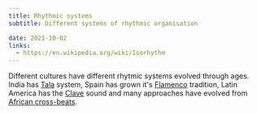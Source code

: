 ```yaml
---
title: Rhythmic systems
subtitle: Different systems of rhythmic organisation

date: 2021-10-02
links:
  - https://en.wikipedia.org/wiki/Isorhythm
---
```


Different cultures have different rhytmic systems evolved through ages. India has [Tala](./tala/index.md) system, Spain has grown it's [Flamenco](./flamenco/index.md) tradition, Latin America has the [Clave](./clave/index.md) sound and many approaches have evolved from [African cross-beats](./crossbeat/index.md).